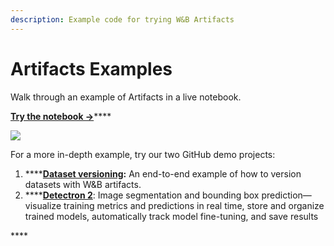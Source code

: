 ```yaml
---
description: Example code for trying W&B Artifacts
---
```


# Artifacts Examples

Walk through an example of Artifacts in a live notebook.

[**Try the notebook →**](https://colab.research.google.com/github/wandb/examples/blob/master/colabs/wandb-artifacts/Pipeline_Versioning_with_W%26B_Artifacts.ipynb)\*\*\*\*

![](../../.gitbook/assets/artifacts-colab-notebook.png)

For a more in-depth example, try our two GitHub demo projects:

1. \*\*\*\*[**Dataset versioning**](https://github.com/wandb/artifacts-examples/tree/master/dataset-versioning)**:** An end-to-end example of how to version datasets with W\&B artifacts.
2. \*\*\*\*[**Detectron 2**](https://github.com/wandb/artifacts-examples/tree/master/detectron2): Image segmentation and bounding box prediction— visualize training metrics and predictions in real time, store and organize trained models, automatically track model fine-tuning, and save results

\*\*\*\*

